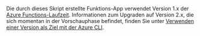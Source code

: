 Die durch dieses Skript erstellte Funktions-App verwendet Version 1.x der [Azure Functions-Laufzeit](..\articles\azure-functions\functions-versions.md). Informationen zum Upgraden auf Version 2.x, die sich momentan in der Vorschauphase befindet, finden Sie unter [Verwenden einer Version als Ziel mit der Azure CLI](..\articles\azure-functions\set-runtime-version.md#target-a-version-using-azure-cli). 